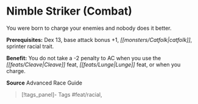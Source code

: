 ﻿---
cssclass: [feats]

---
# Nimble Striker (Combat)

You were born to charge your enemies and nobody does it better.

**Prerequisites:** Dex 13, base attack bonus +1, _[[monsters/Catfolk|catfolk]]_, sprinter racial trait.

**Benefit:** You do not take a -2 penalty to AC when you use the _[[feats/Cleave|Cleave]]_ feat, _[[feats/Lunge|Lunge]]_ feat, or when you charge.

**Source** Advanced Race Guide
>[!tags_panel]- Tags
> #feat/racial, 